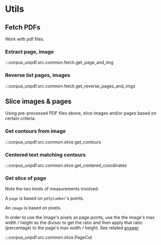 # Utils

## Fetch PDFs

Work with pdf files.

### Extract page, image

:::corpus_unpdf.src.common.fetch.get_page_and_img

### Reverse list pages, images

:::corpus_unpdf.src.common.fetch.get_reverse_pages_and_imgs

## Slice images & pages

Using pre-processed PDF files above, slice images and/or pages based on certain
criteria.

### Get contours from image

:::corpus_unpdf.src.common.slice.get_contours

### Centered text matching contours

:::corpus_unpdf.src.common.slice.get_centered_coordinates

### Get slice of page

Note the two kinds of measurements involved.

A `page`  is based on `pdfplumber`'s points.

An `image` is based on pixels.

In order to use the image's pixels as page points, use the
the image's max width / height as the divisor to get the ratio
and then apply that ratio (percentage) to the page's max width / height.
See related [answer](https://stackoverflow.com/a/73404598)

:::corpus_unpdf.src.common.slice.PageCut
